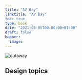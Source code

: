```yaml
---
title: "AV Bay"
linktitle: "AV Bay"
toc: true
type: book
date: "2021-05-05T00:00:00+01:00"
draft: false
banner:
  image: 
---
```


![cutaway](AV_bay_v17.png)

## Design topics
